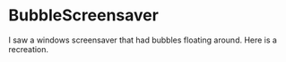 # BubbleScreensaver
I saw a windows screensaver that had bubbles floating around. Here is a recreation. 
